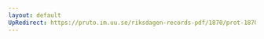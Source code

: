 ```yaml
---
layout: default
UpRedirect: https://pruto.im.uu.se/riksdagen-records-pdf/1870/prot-1870--ak--126/prot-1870--ak--126_003.pdf
---
```

